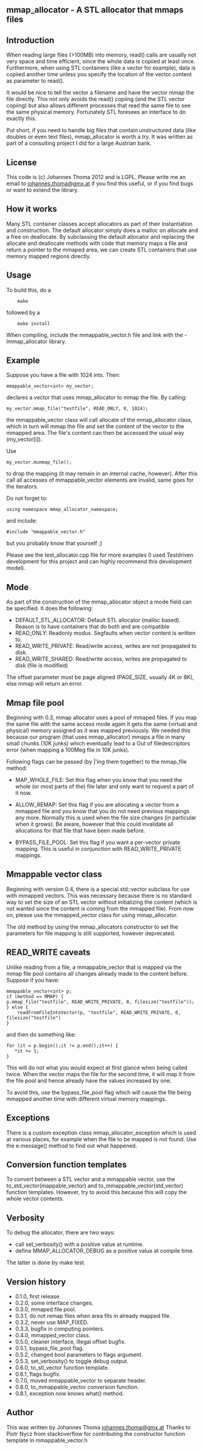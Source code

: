 mmap_allocator - A STL allocator that mmaps files
-------------------------------------------------

Introduction
------------

When reading large files (>100MB) into memory, read() calls are usually 
not very space and time efficient, since the whole data is copiied at
least once. Furthermore, when using STL containers (like a vector for
example), data is copiied another time unless you specify the location
of the vector content as parameter to read(). 

It would be nice to tell the vector a filename and have the vector mmap
the file directly. This not only avoids the read() copiing (and the
STL vector copiing) but also allows different processes that read the
same file to see the same physical memory. Fortunately STL foresees
an interface to do exactly this.

Put short, if you need to handle big files that contain unstructured data 
(like doubles or even text files), mmap_allocator is worth a try. It was
written as part of a consulting project I did for a large Austrian bank.

License
-------

This code is (c) Johannes Thoma 2012 and is LGPL. Please write me an email to 
johannes.thoma@gmx.at if you find this useful, or if you find bugs or want 
to extend the library.

How it works
------------

Many STL container classes accept allocators as part of their instantiation
and construction. The default allocator simply does a malloc on allocate and
a free on deallocate. By subclassing the default allocator and replacing the
allocate and deallocate methods with code that memory maps a file and return
a pointer to the mmaped area, we can create STL containers that use memory
mapped regions directly.

Usage
-----

To build this, do a 

        make

followed by a 

        make install

When compiling, include the mmappable_vector.h file and link with 
the -lmmap_allocator library.

Example
-------

Suppose you have a file with 1024 ints. Then:

	mmappable_vector<int> my_vector;

declares a vector that uses mmap_allocator to mmap the file. By calling:

	my_vector.mmap_file("testfile", READ_ONLY, 0, 1024);

the mmappable_vector class will call allocate of the mmap_allocator
class, which in turn will mmap the file and set the content of the 
vector to the mmapped area. The file's content can then be accessed 
the usual way (my_vector[i]). 

Use 

	my_vector.munmap_file();

to drop the mapping (it may remain in an internal cache, however). After
this call all accesses of mmappable_vector elements are invalid, same
goes for the iterators.

Do not forget to:

	using namespace mmap_allocator_namespace;

and include:

	#include "mmappable_vector.h"

but you probably know that yourself ;)

Please see the test_allocator.cpp file for more examples 
(I used Testdriven development for this project and can highly recommend
this development model).

Mode
----

As part of the construction of the mmap_allocator object a mode field can be 
specified. It does the following:

* DEFAULT_STL_ALLOCATOR: Default STL allocator (malloc based). Reason 
	is to have containers that do both and are compatible
* READ_ONLY: Readonly modus. Segfaults when vector content is written to.
* READ_WRITE_PRIVATE: Read/write access, writes are not propagated to disk.
* READ_WRITE_SHARED: Read/write access, writes are propagated to disk 
	(file is modified)

The offset parameter must be page aligned (PAGE_SIZE, usually 4K or 8K), 
else mmap will return an error.

Mmap file pool
--------------

Beginning with 0.3, mmap allocator uses a pool of mmaped files. If you
map the same file with the same access mode again it gets the same
(virtual and physical) memory assigned as it was mapped previously.
We needed this because our program (that uses mmap_allocator) mmaps
a file in many small chunks (10K junks) which eventually lead to a
Out of filedescriptors error (when mapping a 100Meg file in 10K junks).

Following flags can be passed (by |'ing them together) to the mmap_file
method:

* MAP_WHOLE_FILE: Set this flag when you know that you need
the whole (or most parts of the) file later and only want to 
request a part of it now.

* ALLOW_REMAP: Set this flag if you are allocating a vector
from a mmapped file and you know that you do not need previous
mappings any more. Normally this is used when the file size 
changes (in particular when it grows). Be aware, however that
this could invalidate all allocations for that file that have
been made before.

* BYPASS_FILE_POOL: Set this flag if you want a per-vector
private mapping. This is useful in conjunction with READ_WRITE_PRIVATE
mappings.

Mmappable vector class
----------------------

Beginning with version 0.4, there is a special std::vector subclass 
for use with mmapped vectors. This was necessary because there is
no standard way to set the size of an STL vector without initializing
the content (which is not wanted since the content is coming from the
mmapped file). From now on, please use the mmapped_vector class for
using mmap_allocator.

The old method by using the mmap_allocators constructor to set the
parameters for file mapping is still supported, however deprecated.

READ_WRITE caveats
------------------

Unlike reading from a file, a mmappable_vector that is mapped via
the mmap file pool contains all changes already made to the content
before. Suppose if you have:

    mmappable_vector<int> p;
    if (method == MMAP) {
	p.mmap_file("testfile", READ_WRITE_PRIVATE, 0, filesize("testfile")); 
    } else {
        readFromFileIntoVector(p, "testfile", READ_WRITE_PRIVATE, 0, filesize("testfile")
    }

and then do something like:

    for (it = p.begin();it != p.end();it++) {
       *it += 1;
    }

This will do not what you would expect at first glance when being called
twice. When the vector maps the file for the second time, it will map it
from the file pool and hence already have the values increased by one.

To avoid this, use the bypass_file_pool flag which will cause the file 
being mmapped another time with different virtual memory mappings.

Exceptions
----------

There is a custom exception class mmap_allocator_exception which is
used at various places, for example when the file to be mapped is 
not found. Use the e.message() method to find out what happened.

Conversion function templates
-----------------------------

To convert between a STL vector and a mmappable vector, use the
to_std_vector(mappable_vector) and to_mmappable_vector(std_vector)
function templates. However, try to avoid this because this will
copy the whole vector contents.

Verbosity
---------

To debug the allocator, there are two ways: 

* call set_verbosity() with a positive value at runtime.
* define MMAP_ALLOCATOR_DEBUG as a positive value at compile time.

The latter is done by make test.

Version history
---------------

* 0.1.0, first release.
* 0.2.0, some interface changes.
* 0.3.0, mmaped file pool.
* 0.3.1, do not remap files when area fits in already mapped file.
* 0.3.2, never use MAP_FIXED.
* 0.3.3, bugfix in computing pointers.
* 0.4.0, mmapped_vector class.
* 0.5.0, cleaner interface, illegal offset bugfix.
* 0.5.1, bypass_file_pool flag.
* 0.5.2, changed bool parameters to flags argument.
* 0.5.3, set_verbosity() to toggle debug output.
* 0.6.0, to_stl_vector function template.
* 0.6.1, flags bugfix.
* 0.7.0, moved mmappable_vector to separate header.
* 0.8.0, to_mmappable_vector conversion function.
* 0.8.1, exception now knows what() method.

Author
------

This was written by Johannes Thoma <johannes.thoma@gmx.at>
Thanks to Piotr Nycz from stackoverflow for contributing 
the constructor function template in mmappable_vector.h
